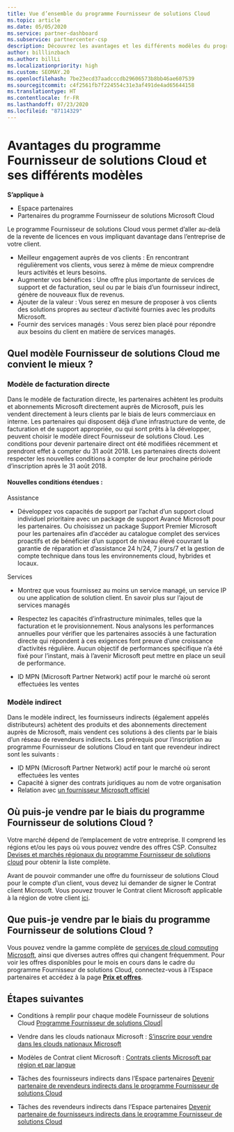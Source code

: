 ```yaml
---
title: Vue d’ensemble du programme Fournisseur de solutions Cloud
ms.topic: article
ms.date: 05/05/2020
ms.service: partner-dashboard
ms.subservice: partnercenter-csp
description: Découvrez les avantages et les différents modèles du programme Fournisseur de solutions Cloud pour aider votre entreprise à se développer en acquérant de nouveaux clients et une nouvelle expertise.
author: billlinzbach
ms.author: billLi
ms.localizationpriority: high
ms.custom: SEOMAY.20
ms.openlocfilehash: 7be23ecd37aadcccdb29606573b8bb46ae607539
ms.sourcegitcommit: c4f2561fb7f224554c31e3af491de4ad65644158
ms.translationtype: HT
ms.contentlocale: fr-FR
ms.lasthandoff: 07/23/2020
ms.locfileid: "87114329"
---
```

# <a name="cloud-solution-provider-program-benefits-and-different-models"></a>Avantages du programme Fournisseur de solutions Cloud et ses différents modèles

**S’applique à**

- Espace partenaires
- Partenaires du programme Fournisseur de solutions Microsoft Cloud

Le programme Fournisseur de solutions Cloud vous permet d’aller au-delà de la revente de licences en vous impliquant davantage dans l’entreprise de votre client.

- Meilleur engagement auprès de vos clients : En rencontrant régulièrement vos clients, vous serez à même de mieux comprendre leurs activités et leurs besoins.
- Augmenter vos bénéfices : Une offre plus importante de services de support et de facturation, seul ou par le biais d’un fournisseur indirect, génère de nouveaux flux de revenus.  
- Ajouter de la valeur : Vous serez en mesure de proposer à vos clients des solutions propres au secteur d’activité fournies avec les produits Microsoft.
- Fournir des services managés : Vous serez bien placé pour répondre aux besoins du client en matière de services managés. 

## <a name="which-csp-model-is-best-for-me"></a>Quel modèle Fournisseur de solutions Cloud me convient le mieux ?

### <a name="direct-bill-model"></a>Modèle de facturation directe

 Dans le modèle de facturation directe, les partenaires achètent les produits et abonnements Microsoft directement auprès de Microsoft, puis les vendent directement à leurs clients par le biais de leurs commerciaux en interne. Les partenaires qui disposent déjà d’une infrastructure de vente, de facturation et de support appropriée, ou qui sont prêts à la développer, peuvent choisir le modèle direct Fournisseur de solutions Cloud. Les conditions pour devenir partenaire direct ont été modifiées récemment et prendront effet à compter du 31 août 2018. Les partenaires directs doivent respecter les nouvelles conditions à compter de leur prochaine période d’inscription après le 31 août 2018.

#### <a name="new-expanded-requirements"></a>Nouvelles conditions étendues :

Assistance

- Développez vos capacités de support par l’achat d’un support cloud individuel prioritaire avec un package de support Avancé Microsoft pour les partenaires. Ou choisissez un package Support Premier Microsoft pour les partenaires afin d’accéder au catalogue complet des services proactifs et de bénéficier d’un support de niveau élevé couvrant la garantie de réparation et d’assistance 24 h/24, 7 jours/7 et la gestion de compte technique dans tous les environnements cloud, hybrides et locaux.

Services

- Montrez que vous fournissez au moins un service managé, un service IP ou une application de solution client. En savoir plus sur l’ajout de services managés

- Respectez les capacités d’infrastructure minimales, telles que la facturation et le provisionnement.
Nous analysons les performances annuelles pour vérifier que les partenaires associés à une facturation directe qui répondent à ces exigences font preuve d’une croissance d’activités régulière. Aucun objectif de performances spécifique n’a été fixé pour l’instant, mais à l’avenir Microsoft peut mettre en place un seuil de performance.

- ID MPN (Microsoft Partner Network) actif pour le marché où seront effectuées les ventes

### <a name="indirect-model"></a>Modèle indirect

Dans le modèle indirect, les fournisseurs indirects (également appelés distributeurs) achètent des produits et des abonnements directement auprès de Microsoft, mais vendent ces solutions à des clients par le biais d’un réseau de revendeurs indirects. Les prérequis pour l’inscription au programme Fournisseur de solutions Cloud en tant que revendeur indirect sont les suivants :

- ID MPN (Microsoft Partner Network) actif pour le marché où seront effectuées les ventes
- Capacité à signer des contrats juridiques au nom de votre organisation
- Relation avec [un fournisseur Microsoft officiel](https://partnercenter.microsoft.com/partner/find-a-provider)

## <a name="where-can-i-sell-through-the-csp-program"></a>Où puis-je vendre par le biais du programme Fournisseur de solutions Cloud ?

Votre marché dépend de l’emplacement de votre entreprise. Il comprend les régions et/ou les pays où vous pouvez vendre des offres CSP. Consultez [Devises et marchés régionaux du programme Fournisseur de solutions cloud](regional-authorization-overview.md) pour obtenir la liste complète.

Avant de pouvoir commander une offre du fournisseur de solutions Cloud pour le compte d’un client, vous devez lui demander de signer le Contrat client Microsoft. Vous pouvez trouver le Contrat client Microsoft applicable à la région de votre client [ici](agreements.md).  

## <a name="what-can-i-sell-through-the-csp-program"></a>Que puis-je vendre par le biais du programme Fournisseur de solutions Cloud ?

Vous pouvez vendre la gamme complète de [services de cloud computing Microsoft](https://partner.microsoft.com/cloud-solution-provider/products-and-services), ainsi que diverses autres offres qui changent fréquemment. Pour voir les offres disponibles pour le mois en cours dans le cadre du programme Fournisseur de solutions Cloud, connectez-vous à l’Espace partenaires et accédez à la page [**Prix et offres**](https://partnercenter.microsoft.com/pcv/sales).

## <a name="next-steps"></a>Étapes suivantes

- Conditions à remplir pour chaque modèle Fournisseur de solutions Cloud [Programme Fournisseur de solutions Cloud](https://partnercenter.microsoft.com/partner/cloud-solution-provider)|

- Vendre dans les clouds nationaux Microsoft : [S’inscrire pour vendre dans les clouds nationaux Microsoft](csp-national-clouds-overview.md)

- Modèles de Contrat client Microsoft : [Contrats clients Microsoft par région et par langue](agreements.md)

- Tâches des fournisseurs indirects dans l’Espace partenaires [Devenir partenaire de revendeurs indirects dans le programme Fournisseur de solutions Cloud](indirect-provider-tasks-in-partner-center.md)

- Tâches des revendeurs indirects dans l’Espace partenaires [Devenir partenaire de fournisseurs indirects dans le programme Fournisseur de solutions Cloud](indirect-reseller-tasks-in-partner-center.md)
